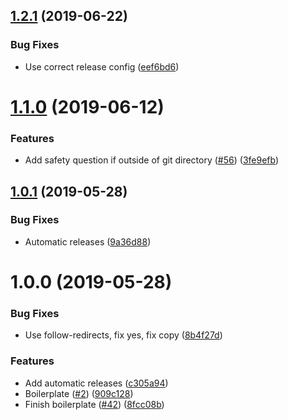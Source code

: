 ## [1.2.1](https://github.com/ffflorian/ts-boilerplate/compare/v1.2.0...v1.2.1) (2019-06-22)

### Bug Fixes

- Use correct release config ([eef6bd6](https://github.com/ffflorian/ts-boilerplate/commit/eef6bd6))

# [1.1.0](https://github.com/ffflorian/ts-boilerplate/compare/v1.0.1...v1.1.0) (2019-06-12)

### Features

- Add safety question if outside of git directory ([#56](https://github.com/ffflorian/ts-boilerplate/issues/56)) ([3fe9efb](https://github.com/ffflorian/ts-boilerplate/commit/3fe9efb))

## [1.0.1](https://github.com/ffflorian/ts-boilerplate/compare/v1.0.0...v1.0.1) (2019-05-28)

### Bug Fixes

- Automatic releases ([9a36d88](https://github.com/ffflorian/ts-boilerplate/commit/9a36d88))

# 1.0.0 (2019-05-28)

### Bug Fixes

- Use follow-redirects, fix yes, fix copy ([8b4f27d](https://github.com/ffflorian/ts-boilerplate/commit/8b4f27d))

### Features

- Add automatic releases ([c305a94](https://github.com/ffflorian/ts-boilerplate/commit/c305a94))
- Boilerplate ([#2](https://github.com/ffflorian/ts-boilerplate/issues/2)) ([909c128](https://github.com/ffflorian/ts-boilerplate/commit/909c128))
- Finish boilerplate ([#42](https://github.com/ffflorian/ts-boilerplate/issues/42)) ([8fcc08b](https://github.com/ffflorian/ts-boilerplate/commit/8fcc08b))
